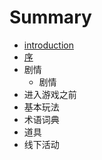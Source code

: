 # Summary

* [introduction](README.md)
* [序](Preface.md)
* 剧情
   * 剧情
* 进入游戏之前
* 基本玩法
* 术语词典
* 道具
* 线下活动


